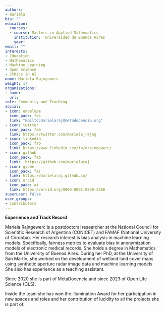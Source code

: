 ```yaml
---
authors:
- mariela
bio: ""
education:
  courses:
  - course: Masters in Applied Mathematics
    institution:  Universidad de Buenos Aires
    year: 
email: ""
interests:
- Education
- Mathematics
- Machine Learning
- Open Science
- Ethics in AI
name: Mariela Rajngewerc
weight: 17
organizations:
- name: 
  url: 
role: Community and Teaching
social:
- icon: envelope
  icon_pack: fas
  link: "mailto:marielaraj@metadocencia.org"
- icon: twitter
  icon_pack: fab
  link: https://twitter.com/mariela_rajng
- icon: linkedin
  icon_pack: fab
  link: https://www.linkedin.com/in/mrajngewerc/
- icon: github
  icon_pack: fab
  link:  https://github.com/marielaraj
- icon: globe
  icon_pack: fas
  link: https://marielaraj.github.io/
- icon: orcid
  icon_pack: ai
  link: https://orcid.org/0000-0001-8268-3260
superuser: false
user_groups:
- Contributors
---
```

**Experience and Track Record**

Mariela Rajngewerc is a postdoctoral researcher at the National Council for Scientific Research of Argentina (CONICET) and FAMAF (National University of Córdoba). 
Her research interest is bias analysis in machine learning models. Specifically, fairness metrics to evaluate bias in anonymization models of electronic medical records. 
She holds a degree in Mathematics from the University of Buenos Aires. During her PhD, at the University of San Martín, she worked on the development of wetland land cover maps using synthetic aperture radar image data and machine learning models. She also has experience as a teaching assistant. 

Since 2020 she is part of MetaDocencia and since 2023 of Open Life Science (OLS).

Inside the team she has won the Illumination Award for her participation in new spaces and roles and her contribution of lucidity to all the projects she is part of.
